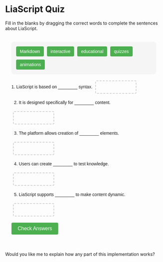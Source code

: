 <!--
author:  Your Name
email:   your.email@example.com
version:  0.0.1
language: en
narrator: US English Female

comment:  A simple quiz about LiaScript using drag and drop functionality
-->

# LiaScript Quiz

Fill in the blanks by dragging the correct words to complete the sentences about LiaScript.

<div id="quiz-container">
<div id="word-bank">
  <div class="draggable" draggable="true">Markdown</div>
  <div class="draggable" draggable="true">interactive</div>
  <div class="draggable" draggable="true">educational</div>
  <div class="draggable" draggable="true">quizzes</div>
  <div class="draggable" draggable="true">animations</div>
</div>

<div id="sentences">
  1. LiaScript is based on ________ syntax.
  <div class="droppable" data-answer="Markdown"></div>
  
  2. It is designed specifically for ________ content.
  <div class="droppable" data-answer="educational"></div>
  
  3. The platform allows creation of ________ elements.
  <div class="droppable" data-answer="interactive"></div>
  
  4. Users can create ________ to test knowledge.
  <div class="droppable" data-answer="quizzes"></div>
  
  5. LiaScript supports ________ to make content dynamic.
  <div class="droppable" data-answer="animations"></div>
</div>

<button onclick="checkAnswers()">Check Answers</button>
<div id="result"></div>
</div>

<script>
// Initialize drag & drop functionality
document.addEventListener('DOMContentLoaded', () => {
    const draggables = document.querySelectorAll('.draggable');
    const droppables = document.querySelectorAll('.droppable');

    // Add event listeners to draggable elements
    draggables.forEach(draggable => {
        draggable.addEventListener('dragstart', dragStart);
        draggable.addEventListener('dragend', dragEnd);
    });

    // Add event listeners to droppable elements
    droppables.forEach(droppable => {
        droppable.addEventListener('dragover', dragOver);
        droppable.addEventListener('drop', drop);
    });
});

let draggedElement = null;

function dragStart(e) {
    draggedElement = this;
    setTimeout(() => this.classList.add('dragging'), 0);
}

function dragEnd(e) {
    this.classList.remove('dragging');
}

function dragOver(e) {
    e.preventDefault();
}

function drop(e) {
    e.preventDefault();
    const droppable = e.target;
    
    // If dragged element was already in a droppable, clear that droppable
    if (draggedElement.parentElement.classList.contains('droppable')) {
        draggedElement.parentElement.innerHTML = '';
    }
    
    // Clear target droppable and append dragged element
    droppable.innerHTML = '';
    droppable.appendChild(draggedElement);
    draggedElement.classList.remove('dragging');
}

function checkAnswers() {
    const droppables = document.querySelectorAll('.droppable');
    let correct = 0;
    let total = droppables.length;
    
    droppables.forEach(droppable => {
        if (droppable.children.length > 0) {
            const answer = droppable.children[0].textContent;
            if (answer === droppable.dataset.answer) {
                correct++;
                droppable.style.backgroundColor = '#dff0d8';
            } else {
                droppable.style.backgroundColor = '#f2dede';
            }
        } else {
            droppable.style.backgroundColor = '#f2dede';
        }
    });
    
    document.getElementById('result').textContent = 
        `You got ${correct} out of ${total} correct!`;
}
</script>

<style>
#quiz-container {
    max-width: 600px;
    margin: 0 auto;
    padding: 20px;
    font-family: Arial, sans-serif;
}

#word-bank {
    display: flex;
    flex-wrap: wrap;
    gap: 10px;
    padding: 15px;
    background-color: #f5f5f5;
    border-radius: 8px;
    margin-bottom: 20px;
}

.draggable {
    padding: 8px 12px;
    background-color: #4CAF50;
    color: white;
    border-radius: 4px;
    cursor: move;
    user-select: none;
}

.draggable.dragging {
    opacity: 0.5;
}

#sentences {
    line-height: 2;
}

.droppable {
    display: inline-block;
    width: 120px;
    min-height: 30px;
    border: 2px dashed #ccc;
    border-radius: 4px;
    margin: 0 5px;
    vertical-align: middle;
    padding: 4px;
}

button {
    display: block;
    margin: 20px 0;
    padding: 10px 20px;
    background-color: #4CAF50;
    color: white;
    border: none;
    border-radius: 4px;
    cursor: pointer;
    font-size: 16px;
}

button:hover {
    background-color: #45a049;
}

#result {
    margin-top: 15px;
    font-weight: bold;
    text-align: center;
}
</style>

Would you like me to explain how any part of this implementation works?
